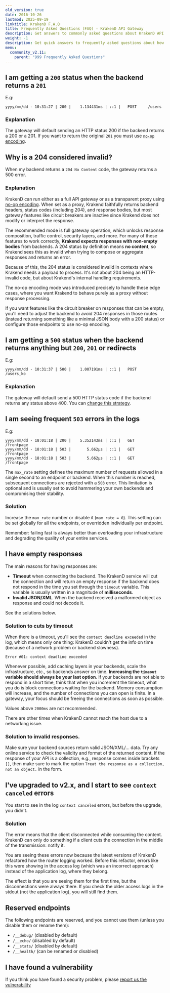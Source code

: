 ```yaml
---
old_version: true
date: 2016-10-26
lastmod: 2025-09-19
linktitle: KrakenD F.A.Q
title: Frequently Asked Questions (FAQ) - KrakenD API Gateway
description: Get answers to commonly asked questions about KrakenD API Gateway, covering various aspects of its features, implementation, and usage
weight: -1
description: Get quick answers to frequently asked questions about how KrakenD works and the reason behind different responses.
menu:
  community_v2.11:
    parent: "999 Frequently Asked Questions"
---
```


## I am getting a `200` status when the backend returns a `201`
E.g:

    yyyy/mm/dd - 10:31:27 | 200 |    1.134431ms | ::1 |   POST     /users

### Explanation

The gateway will default sending an HTTP status 200 if the backend returns a 200 or a 201. If you want to return the original `201` you must use [`no-op` encoding](/docs/v2.11/endpoints/no-op/).

## Why is a 204 considered invalid?
When my backend returns a `204 No Content` code, the gateway returns a 500 error.

### Explanation
KrakenD can run either as a full API gateway or as a transparent proxy using [no-op encoding](/docs/v2.11/endpoints/no-op/). When set as a proxy, Krakend faithfully returns backend headers, status codes (including 204), and response bodies, but most gateway features like circuit breakers are inactive since Krakend does not modify or interpret the response.

The recommended mode is full gateway operation, which unlocks response composition, traffic control, security layers, and more. For many of these features to work correctly, **Krakend expects responses with non-empty bodies** from backends. A 204 status by definition means **no content**, so Krakend sees this as invalid when trying to compose or aggregate responses and returns an error.

Because of this, the 204 status is considered invalid in contexts where Krakend needs a payload to process. It's not about 204 being an HTTP-invalid code, but about Krakend's internal handling requirements.

The no-op encoding mode was introduced precisely to handle these edge cases, where you want Krakend to behave purely as a proxy without response processing.

If you want features like the circuit breaker on responses that can be empty, you'll need to adjust the backend to avoid 204 responses in those routes (instead returning something like a minimal JSON body with a 200 status) or configure those endpoints to use no-op encoding.

## I am getting a `500` status when the backend returns anything but `200`, `201` or redirects
E.g:

    yyyy/mm/dd - 10:31:37 | 500 |    1.007191ms | ::1 |   POST     /users_ko

### Explanation

The gateway will default send a 500 HTTP status code if the backend returns any status above 400. You can [change this strategy](/docs/v2.11/backends/detailed-errors/).

## I am seeing frequent `503` errors in the logs
E.g:

    yyyy/mm/dd - 18:01:18 | 200 |    5.352143ms | ::1 |   GET     /frontpage
    yyyy/mm/dd - 18:01:18 | 503 |       5.662µs | ::1 |   GET     /frontpage
    yyyy/mm/dd - 18:01:18 | 503 |       5.662µs | ::1 |   GET     /frontpage

The `max_rate` setting defines the maximum number of requests allowed in a single second to an endpoint or backend. When this number is reached, subsequent connections are rejected with a `503` error. This limitation is optional and is usually set to avoid hammering your own backends and compromising their stability.

### Solution
Increase the `max_rate` number or disable it (`max_rate = 0`). This setting can be set globally for all the endpoints,
or overridden individually per endpoint.

Remember: failing fast is always better than overloading your infrastructure and degrading the quality of your entire services.

## I have empty responses
The main reasons for having responses are:

- **Timeout** when connecting the backend. The KrakenD service will cut the connection and will return an empty response if the backend does not respond in the time you set through the `timeout` variable. This variable is usually written in a magnitude of **milliseconds**.
- **Invalid JSON/XML**. When the backend received a malformed object as response and could not decode it.

See the solutions below.

### Solution to cuts by timeout
When there is a timeout, you'll see the `context deadline exceeded` in the log, which means only one thing: KrakenD couldn't get the info on time (because of a network problem or backend slowness).

    Error #01: context deadline exceeded

Whenever possible, add caching layers in your backends, scale the infrastructure, etc., so backends answer on time. **Increasing the `timeout` variable should always be your last option**. If your backends are not able to respond in a short time, think that when you increment the timeout, what you do is block connections waiting for the backend. Memory consumption will increase, and the number of connections you can open is finite. In a gateway, your focus should be freeing the connections as soon as possible.

Values above `2000ms` are not recommended.

There are other times when KrakenD cannot reach the host due to a networking issue.

### Solution to invalid responses.
Make sure your backend sources return valid JSON/XML/... data. Try any online service to check the validity and format
of the returned content. If the response of your API is a collection, e.g., response comes inside brackets `[]`, then make sure to mark the option `Treat the response as a collection, not an object.` in the form.

## I've upgraded to v2.x, and I start to see `context canceled` errors
You start to see in the log `context canceled` errors, but before the upgrade, you didn't.

### Solution
The error means that the client disconnected while consuming the content. KrakenD can only do something if a client cuts the connection in the middle of the transmission: notify it.

You are seeing these errors now because the latest versions of KrakenD refactored how the router logging worked. Before this refactor, errors like this were showing in the access log (which was an incorrect approach) instead of the application log, where they belong.

The effect is that you are seeing them for the first time, but the disconnections were always there. If you check the older access logs in the stdout (not the application log), you will still find them.


## Reserved endpoints
The following endpoints are reserved, and you cannot use them (unless you disable them or rename them):

- `/__debug/` (disabled by default)
- `/__echo/` (disabled by default)
- `/__stats/`  (disabled by default)
- `/__health/` (can be renamed or disabled)

## I have found a vulnerability
If you think you have found a security problem, please [report us the vulnerability](/security-policy/)